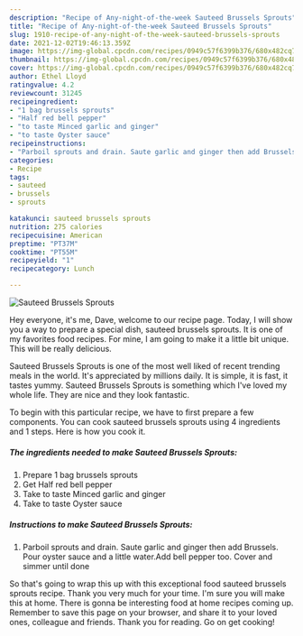 ```yaml
---
description: "Recipe of Any-night-of-the-week Sauteed Brussels Sprouts"
title: "Recipe of Any-night-of-the-week Sauteed Brussels Sprouts"
slug: 1910-recipe-of-any-night-of-the-week-sauteed-brussels-sprouts
date: 2021-12-02T19:46:13.359Z
image: https://img-global.cpcdn.com/recipes/0949c57f6399b376/680x482cq70/sauteed-brussels-sprouts-recipe-main-photo.jpg
thumbnail: https://img-global.cpcdn.com/recipes/0949c57f6399b376/680x482cq70/sauteed-brussels-sprouts-recipe-main-photo.jpg
cover: https://img-global.cpcdn.com/recipes/0949c57f6399b376/680x482cq70/sauteed-brussels-sprouts-recipe-main-photo.jpg
author: Ethel Lloyd
ratingvalue: 4.2
reviewcount: 31245
recipeingredient:
- "1 bag brussels sprouts"
- "Half red bell pepper"
- "to taste Minced garlic and ginger"
- "to taste Oyster sauce"
recipeinstructions:
- "Parboil sprouts and drain. Saute garlic and ginger then add Brussels. Pour oyster sauce and a little water.Add bell pepper too. Cover and simmer until done"
categories:
- Recipe
tags:
- sauteed
- brussels
- sprouts

katakunci: sauteed brussels sprouts 
nutrition: 275 calories
recipecuisine: American
preptime: "PT37M"
cooktime: "PT55M"
recipeyield: "1"
recipecategory: Lunch

---
```



![Sauteed Brussels Sprouts](https://img-global.cpcdn.com/recipes/0949c57f6399b376/680x482cq70/sauteed-brussels-sprouts-recipe-main-photo.jpg)

Hey everyone, it's me, Dave, welcome to our recipe page. Today, I will show you a way to prepare a special dish, sauteed brussels sprouts. It is one of my favorites food recipes. For mine, I am going to make it a little bit unique. This will be really delicious.



Sauteed Brussels Sprouts is one of the most well liked of recent trending meals in the world. It's appreciated by millions daily. It is simple, it is fast, it tastes yummy. Sauteed Brussels Sprouts is something which I've loved my whole life. They are nice and they look fantastic.


To begin with this particular recipe, we have to first prepare a few components. You can cook sauteed brussels sprouts using 4 ingredients and 1 steps. Here is how you cook it.

<!--inarticleads1-->

##### The ingredients needed to make Sauteed Brussels Sprouts:

1. Prepare 1 bag brussels sprouts
1. Get Half red bell pepper
1. Take to taste Minced garlic and ginger
1. Take to taste Oyster sauce




<!--inarticleads2-->

##### Instructions to make Sauteed Brussels Sprouts:

1. Parboil sprouts and drain. Saute garlic and ginger then add Brussels. Pour oyster sauce and a little water.Add bell pepper too. Cover and simmer until done




So that's going to wrap this up with this exceptional food sauteed brussels sprouts recipe. Thank you very much for your time. I'm sure you will make this at home. There is gonna be interesting food at home recipes coming up. Remember to save this page on your browser, and share it to your loved ones, colleague and friends. Thank you for reading. Go on get cooking!
